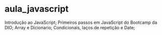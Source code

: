 # aula_javascript
Introdução ao JavaScript;
Primeiros passos em JavaScript do Bootcamp da DIO;
Array e Dicionario;
Condicionais, laços de repetição e Date; 
